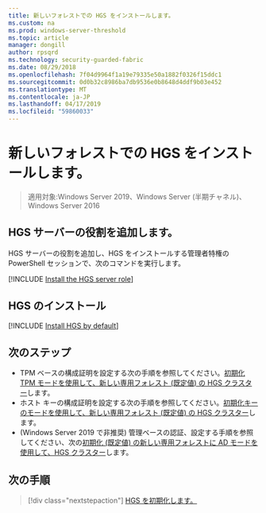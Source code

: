 ```yaml
---
title: 新しいフォレストでの HGS をインストールします。
ms.custom: na
ms.prod: windows-server-threshold
ms.topic: article
manager: dongill
author: rpsqrd
ms.technology: security-guarded-fabric
ms.date: 08/29/2018
ms.openlocfilehash: 7f04d9964f1a19e79335e50a1882f0326f15ddc1
ms.sourcegitcommit: 0d0b32c8986ba7db9536e0b8648d4ddf9b03e452
ms.translationtype: MT
ms.contentlocale: ja-JP
ms.lasthandoff: 04/17/2019
ms.locfileid: "59860033"
---
```

# <a name="install-hgs-in-a-new-forest"></a>新しいフォレストでの HGS をインストールします。 

>適用対象:Windows Server 2019、Windows Server (半期チャネル)、Windows Server 2016

## <a name="add-the-hgs-server-role"></a>HGS サーバーの役割を追加します。

HGS サーバーの役割を追加し、HGS をインストールする管理者特権の PowerShell セッションで、次のコマンドを実行します。

[!INCLUDE [Install the HGS server role](../../../includes/guarded-fabric-install-hgs-server-role.md)] 

## <a name="install-hgs"></a>HGS のインストール 

[!INCLUDE [Install HGS by default](../../../includes/install-hgs-default.md)] 

## <a name="next-steps"></a>次のステップ

- TPM ベースの構成証明を設定する次の手順を参照してください。[初期化 TPM モードを使用して、新しい専用フォレスト (既定値) の HGS クラスター](guarded-fabric-initialize-hgs-tpm-mode-default.md)します。
- ホスト キーの構成証明を設定する次の手順を参照してください。[初期化キーのモードを使用して、新しい専用フォレスト (既定値) の HGS クラスター](guarded-fabric-initialize-hgs-key-mode-default.md)します。
- (Windows Server 2019 で非推奨) 管理ベースの認証、設定する手順を参照してください、次の[初期化 (既定値) の新しい専用フォレストに AD モードを使用して、HGS クラスター](guarded-fabric-initialize-hgs-ad-mode-default.md)します。

## <a name="next-step"></a>次の手順

>[!div class="nextstepaction"]
[HGS を初期化します。](guarded-fabric-initialize-hgs.md)


